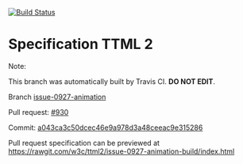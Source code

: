 [![Build Status](https://travis-ci.org/w3c/ttml2.svg?branch=issue-0927-animation)](https://travis-ci.org/w3c/ttml2)


# Specification TTML 2


Note:


This branch was automatically built by Travis CI. <b>DO NOT EDIT</b>.


 Branch [issue-0927-animation](https://github.com/w3c/ttml2/tree/issue-0927-animation)


 Pull request: [#930](https://github.com/w3c/ttml2/pull/930)


 Commit: [a043ca3c50dcec46e9a978d3a48ceeac9e315286](https://github.com/w3c/ttml2/commit/a043ca3c50dcec46e9a978d3a48ceeac9e315286)

Pull request specification can be previewed at https://rawgit.com/w3c/ttml2/issue-0927-animation-build/index.html



